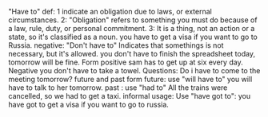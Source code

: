 "Have to"
def: 
1 indicate an obligation due to laws, or external circumstances.
2: "Obligation" refers to something you must do because of a law, rule, duty, or personal commitment.
3: It is a thing, not an action or a state, so it's classified as a noun.
you have to get a visa if you want to go to Russia.
negative:
"Don't have to" Indicates that somethings is not necessary, but it's allowed.
you don't have to finish the spreadsheet today, tomorrow will be fine.
Form 
positive
sam has to get up at six every day.
Negative 
you don't have to take a towel.
Questions: 
Do i have to come to the meeting tomorrow?
future and past form
future: use "will have to"
you will have to talk to her tomorrow.
past : use "had to"
All the trains were cancelled, so we had to get a taxi.
informal usage:
Use "have got to":
you have got to get a visa if you want to go to russia.
